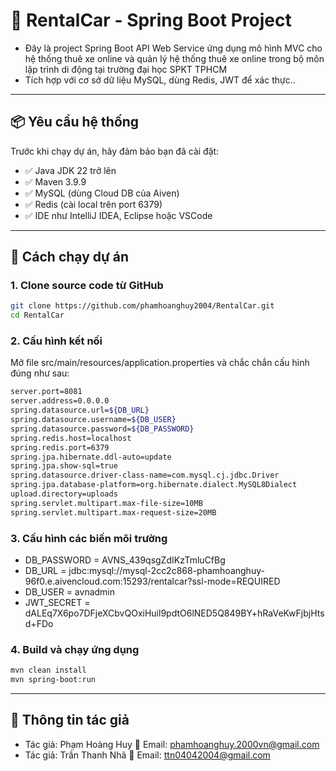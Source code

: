 # 🚗 RentalCar - Spring Boot Project

- Đây là project Spring Boot API Web Service ứng dụng mô hình MVC cho hệ thống thuê xe online và quản lý hệ thống thuê xe online trong bộ môn lập trình di động tại trường đại học SPKT TPHCM
- Tích hợp với cơ sở dữ liệu MySQL,  dùng Redis, JWT để xác thực..

---

## 📦 Yêu cầu hệ thống

Trước khi chạy dự án, hãy đảm bảo bạn đã cài đặt:

- ✅ Java JDK 22 trở lên
- ✅ Maven 3.9.9
- ✅ MySQL (dùng Cloud DB của Aiven)
- ✅ Redis (cài local trên port 6379)
- ✅ IDE như IntelliJ IDEA, Eclipse hoặc VSCode

---

## 🚀 Cách chạy dự án

### 1. Clone source code từ GitHub
```bash
git clone https://github.com/phamhoanghuy2004/RentalCar.git
cd RentalCar
```

### 2. Cấu hình kết nối
Mở file src/main/resources/application.properties và chắc chắn cấu hình đúng như sau:
```bash
server.port=8081
server.address=0.0.0.0
spring.datasource.url=${DB_URL}
spring.datasource.username=${DB_USER}
spring.datasource.password=${DB_PASSWORD}
spring.redis.host=localhost
spring.redis.port=6379
spring.jpa.hibernate.ddl-auto=update
spring.jpa.show-sql=true
spring.datasource.driver-class-name=com.mysql.cj.jdbc.Driver
spring.jpa.database-platform=org.hibernate.dialect.MySQL8Dialect
upload.directory=uploads
spring.servlet.multipart.max-file-size=10MB
spring.servlet.multipart.max-request-size=20MB
```

### 3. Cấu hình các biến môi trường
- DB_PASSWORD = AVNS_439qsgZdIKzTmluCfBg
- DB_URL = jdbc:mysql://mysql-2cc2c868-phamhoanghuy-96f0.e.aivencloud.com:15293/rentalcar?ssl-mode=REQUIRED
- DB_USER = avnadmin
- JWT_SECRET = dALEq7X6po7DFjeXCbvQOxiHuil9pdtO6lNED5Q849BY+hRaVeKwFjbjHtsd+FDo

### 4. Build và chạy ứng dụng
```bash
mvn clean install
mvn spring-boot:run
```

---

## 👤 Thông tin tác giả
- Tác giả: Phạm Hoàng Huy
📧 Email: phamhoanghuy.2000vn@gmail.com
- Tác giả: Trần Thanh Nhã
📧 Email: ttn04042004@gmail.com
